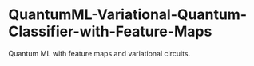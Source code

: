 # QuantumML-Variational-Quantum-Classifier-with-Feature-Maps
Quantum ML with feature maps and variational circuits.

